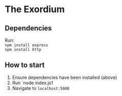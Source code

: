 # The Exordium

## Dependencies

Run: <br />
	`npm install express` <br />
	`npm install http`

## How to start

1. Ensure dependencies have been installed (above) <br />
2. Run `node index.js1 <br />
3. Navigate to `localhost:5000`
